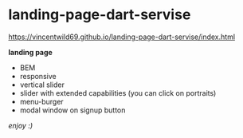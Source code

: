 # landing-page-dart-servise

https://vincentwild69.github.io/landing-page-dart-servise/index.html

**landing page**
* BEM
* responsive
* vertical slider
* slider with extended capabilities (you can click on portraits)
* menu-burger
* modal window on signup button

_enjoy :)_
